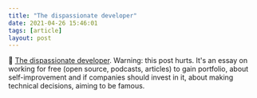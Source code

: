 ```yaml
---
title: "The dispassionate developer"
date: 2021-04-26 15:46:01
tags: [article]
layout: post
---
```


📄 [The dispassionate developer](https://blog.ploeh.dk/2021/03/22/the-dispassionate-developer/). Warning: this post hurts. It's an essay on working for free (open source, podcasts, articles) to gain portfolio, about self-improvement and if companies should invest in it, about making technical decisions, aiming to be famous.
